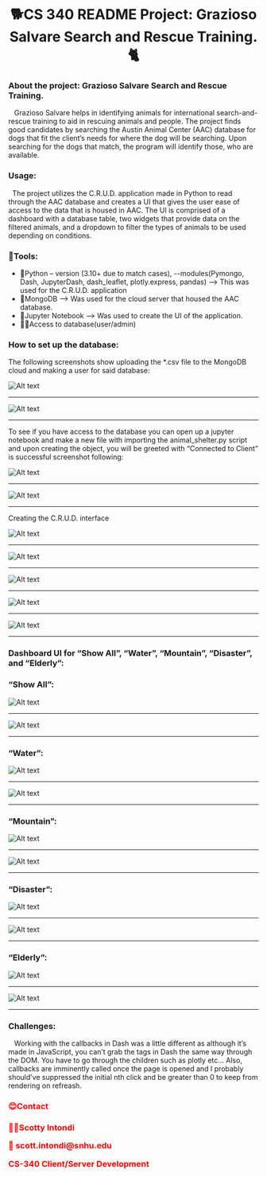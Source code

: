 <h1 style='text-align:center'>🐕CS 340 README Project: Grazioso Salvare Search and Rescue Training.🐈</h1>

<h3>About the project: Grazioso Salvare Search and Rescue Training.</h3>
<p>&nbsp;&nbsp; Grazioso Salvare helps in identifying animals for international search-and-rescue training to aid in rescuing animals and people. The project finds good candidates by searching the Austin Animal Center (AAC) database for dogs that fit the client’s needs for where the dog will be searching. Upon searching for the dogs that match, the program will identify those, who are available.</p>
<h3>Usage:</h3>
<p>&nbsp;&nbsp;The project utilizes the C.R.U.D. application made in Python to read through the AAC database and creates a UI that gives the user ease of access to the data that is housed in AAC. The UI is comprised of a dashboard with a database table, two widgets that provide data on the filtered animals, and a dropdown to filter the types of animals to be used depending on conditions. </p>
<h3>🧰Tools:</h3>
<ul>
    <li>🐍Python – version (3.10+ due to match cases), --modules(Pymongo, Dash, JupyterDash, dash_leaflet, plotly.express, pandas)  --> This was used for the C.R.U.D. application</li>
    <li>🏬MongoDB --> Was used for the cloud server that housed the AAC database.</li>
    <li>📓Jupyter Notebook --> Was used to create the UI of the application.</li>
    <li>👨‍💼Access to database(user/admin)</li>
</ul>

<h3>How to set up the database:</h3>
<p>The following screenshots show uploading the *.csv file to the MongoDB cloud and making a user for said database:</p>
 
 ![Alt text](image.png)
 <hr>

 ![Alt text](image-1.png)
 <hr>
<p>To see if  you have access to the database you can open up a jupyter notebook and make a new file with importing the animal_shelter.py script and upon creating the object, you will be greeted with “Connected to Client” is successful screenshot following: </p>

   ![Alt text](image-2.png)
   <hr>

  ![Alt text](image-3.png)
  <hr>
<p>Creating the C.R.U.D. interface</p>
 
![Alt text](image-4.png)
<hr>

 ![Alt text](image-5.png)
 <hr>

 ![Alt text](image-6.png)
 <hr>

 ![Alt text](image-7.png)
 <hr>

 ![Alt text](image-8.png)
<hr>
<h3>Dashboard UI for “Show All”, “Water”, “Mountain”, “Disaster”, and “Elderly”:</h3>
<h3>“Show All”:</h3>

 ![Alt text](image-9.png)
 <hr>

 ![Alt text](image-10.png)
 <hr>
<h3>“Water”:</h3>
 
 ![Alt text](image-11.png)
 <hr>

 ![Alt text](image-12.png)
 <hr>
<h3>“Mountain”:</h3>
 
 ![Alt text](image-13.png)
 <hr>

 ![Alt text](image-14.png)
 <hr>
<h3>“Disaster”:</h3>
 
 ![Alt text](image-15.png)
 <hr>

 ![Alt text](image-16.png)
 <hr>
<h3>“Elderly”:</h3>
 
 ![Alt text](image-17.png)
 <hr>

 ![Alt text](image-18.png)
<hr>
<h3>Challenges:</h3>
<p>&nbsp;&nbsp; Working with the callbacks in Dash was a little different as although it’s made in JavaScript, you can’t grab the tags in Dash the same way through the DOM. You have to go through the children such as plotly etc… Also, callbacks are imminently called once the page is opened and I probably should’ve suppressed the initial nth click and be greater than 0 to keep from rendering on refreash.</p>
<div style='text-align:left; color:red'> 
<h3>😊Contact<h3>
<p>👱‍♂️Scotty Intondi</p>
<p>📧 scott.intondi@snhu.edu</p>
<p>CS-340 Client/Server Development</p></div>

